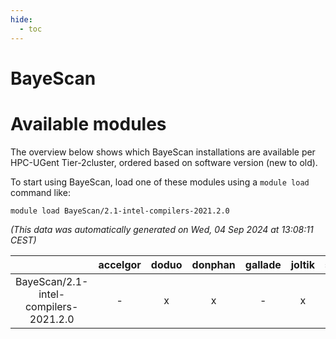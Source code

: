 ```yaml
---
hide:
  - toc
---
```


BayeScan
========

# Available modules


The overview below shows which BayeScan installations are available per HPC-UGent Tier-2cluster, ordered based on software version (new to old).

To start using BayeScan, load one of these modules using a `module load` command like:

```shell
module load BayeScan/2.1-intel-compilers-2021.2.0
```

*(This data was automatically generated on Wed, 04 Sep 2024 at 13:08:11 CEST)*  

| |accelgor|doduo|donphan|gallade|joltik|shinx|skitty|
| :---: | :---: | :---: | :---: | :---: | :---: | :---: | :---: |
|BayeScan/2.1-intel-compilers-2021.2.0|-|x|x|-|x|-|x|
